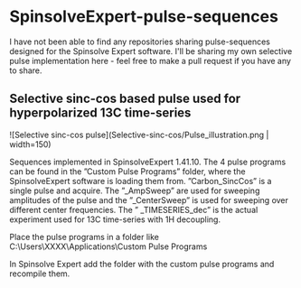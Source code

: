# SpinsolveExpert-pulse-sequences

I have not been able to find any repositories sharing pulse-sequences designed for the Spinsolve Expert software. I'll be sharing my own selective pulse implementation here - feel free to make a pull request if you have any to share.

## Selective sinc-cos based pulse used for hyperpolarized 13C time-series
![Selective sinc-cos pulse](Selective-sinc-cos/Pulse_illustration.png | width=150)

Sequences implemented in SpinsolveExpert 1.41.10. The 4 pulse programs can be found in the ”Custom Pulse Programs” folder, where the SpinsolveExpert software is loading them from. ”Carbon_SincCos” is a single pulse and acquire. The ”_AmpSweep” are used for sweeping amplitudes of the pulse and the ”_CenterSweep” is used for sweeping over different center frequencies. The ” _TIMESERIES_dec” is the actual experiment used for 13C time-series with 1H decoupling.

Place the pulse programs in a folder like C:\Users\XXXX\Applications\Custom Pulse Programs

In Spinsolve Expert add the folder with the custom pulse programs and recompile them.
